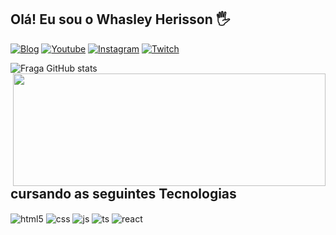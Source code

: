  ## Olá! Eu sou o Whasley Herisson 🖐

[![Blog](https://img.shields.io/website?label=herissonhz.com&style=for-the-badge&url=https://herissonhz.com/)]()
[![Youtube](https://img.shields.io/badge/YouTube-FF0000?style=for-the-badge&logo=youtube&logoColor=white)]()
[![Instagram](https://img.shields.io/badge/Instagram-E4405F?style=for-the-badge&logo=instagram&logoColor=white)]()
[![Twitch](https://img.shields.io/badge/Twitch-9146FF?style=for-the-badge&logo=twitch&logoColor=white)]()

![Fraga GitHub stats](https://github-readme-stats.vercel.app/api?username=herissonhz&show_icons=true&theme=dark&count_private=true)
 <img align="right" height="180em"  width = "500px"  src="https://github-readme-stats.vercel.app/api/top-langs/?username=herissonhz&layout=compact&langs_count=16&theme=dark"/>

## cursando as seguintes Tecnologias


<div style="display: inline_block">
  <img align="center" alt="html5" src="https://img.shields.io/badge/HTML5-E34F26?style=for-the-badge&logo=html5&logoColor=white" />
  <img align="center" alt="css" src="https://img.shields.io/badge/CSS3-1572B6?style=for-the-badge&logo=css3&logoColor=white" />
  <img align="center" alt="js" src="https://img.shields.io/badge/JavaScript-F7DF1E?style=for-the-badge&logo=javascript&logoColor=black" />
  <img align="center" alt="ts" src="https://img.shields.io/badge/Csharp-007ACC?style=for-the-badge&logo=Csharp&logoColor=white" />
  <img align="center" alt="react" src="https://img.shields.io/badge/Mysql-20232A?style=for-the-badge&logo=Mysql&logoColor=61DAFB" />
</div><br/>




